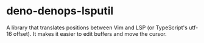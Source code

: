 # deno-denops-lsputil

A library that translates positions between Vim and LSP (or TypeScript's utf-16 offset).
It makes it easier to edit buffers and move the cursor.

